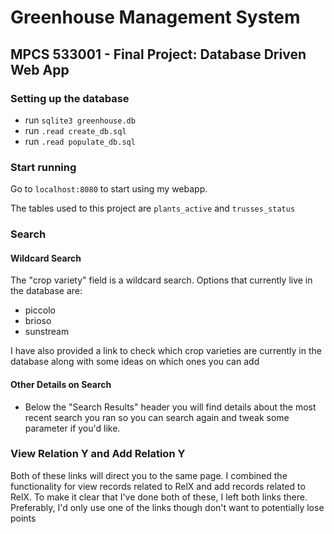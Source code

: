 # Greenhouse Management System

## MPCS 533001 - Final Project: Database Driven Web App

### Setting up the database

- run `sqlite3 greenhouse.db`
- run `.read create_db.sql`
- run `.read populate_db.sql`

### Start running

Go to `localhost:8080` to start using my webapp.

The tables used to this project are `plants_active` and `trusses_status`

### Search

#### **Wildcard Search**

The "crop variety" field is a wildcard search.
Options that currently live in the database are:

- piccolo
- brioso
- sunstream

I have also provided a link to check which crop varieties are currently in the database along with some ideas on which ones you can add

#### **Other Details on Search**

- Below the "Search Results" header you will find details about the most recent search you ran so you can search again and tweak some parameter if you'd like.

### View Relation Y and Add Relation Y

Both of these links will direct you to the same page. I combined the functionality for view records related to RelX and add records related to RelX. To make it clear that I've done both of these, I left both links there. Preferably, I'd only use one of the links though don't want to potentially lose points
